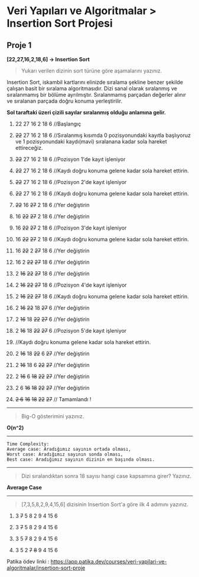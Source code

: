 # Veri Yapıları ve Algoritmalar > Insertion Sort Projesi


## Proje 1

**[22,27,16,2,18,6] -> Insertion Sort**


> Yukarı verilen dizinin sort türüne göre aşamalarını yazınız.

Insertion Sort, iskambil kartlarını elinizde sıralama şekline benzer şekilde çalışan basit bir sıralama algoritmasıdır. Dizi sanal olarak sıralanmış ve sıralanmamış bir bölüme ayrılmıştır. Sıralanmamış parçadan değerler alınır ve sıralanan parçada doğru konuma yerleştirilir.

**Sol taraftaki üzeri çizili sayılar sıralanmış olduğu anlamına gelir.**

1) 22 27 16 2 18 6     //Başlangıç


2) ~~22~~ 27 16 2 18 6 //Sıralanmış kısımda 0 pozisyonundaki kayıtla başlıyoruz ve 1 pozisyonundaki kaydı(mavi) sıralanana kadar sola hareket ettireceğiz.


3) ~~22~~ 27 16 2 18 6 //Pozisyon 1'de kayıt işleniyor


4) ~~22~~ 27 16 2 18 6 //Kaydı doğru konuma gelene kadar sola hareket ettirin.


5) ~~22~~ 27 16 2 18 6 //Pozisyon 2'de kayıt işleniyor


6) ~~22~~ 27 16 2 18 6 //Kaydı doğru konuma gelene kadar sola hareket ettirin.


7) ~~22~~ 16 ~~27~~  2 18 6  //Yer değiştirin


8) 16 ~~22~~  ~~27~~  2 18 6  //Yer değiştirin


9) 16 ~~22~~  ~~27~~  2 18 6 //Pozisyon 3'de kayıt işleniyor


10) 16 ~~22~~  ~~27~~  2 18 6 //Kaydı doğru konuma gelene kadar sola hareket ettirin.


11)  16 ~~22~~  2 ~~27~~   18 6 //Yer değiştirin


12) 16  2 ~~22~~  ~~27~~   18 6 //Yer değiştirin


13)  2 ~~16~~  ~~22~~  ~~27~~   18 6 //Yer değiştirin


14) 2 ~~16~~  ~~22~~  ~~27~~   18 6 //Pozisyon 4'de kayıt işleniyor


15)  2 ~~16~~  ~~22~~  ~~27~~   18 6  //Kaydı doğru konuma gelene kadar sola hareket ettirin.


16) 2 ~~16~~  ~~22~~ 18 ~~27~~ 6 //Yer değiştirin


17) 2 ~~16~~ 18  ~~22~~  ~~27~~  6 //Yer değiştirin


18) 2 ~~16~~ 18  ~~22~~  ~~27~~  6 //Pozisyon 5'de kayıt işleniyor


19)  //Kaydı doğru konuma gelene kadar sola hareket ettirin.


20) 2 ~~16~~ 18  ~~22~~ 6   ~~27~~   //Yer değiştirin


21) 2 ~~16~~ 18  6  ~~22~~    ~~27~~  //Yer değiştirin


22) 2 ~~16~~ 6 ~~18~~    ~~22~~    ~~27~~  //Yer değiştirin


23) 2  6 ~~16~~  ~~18~~    ~~22~~    ~~27~~  //Yer değiştirin


24)  ~~2  6~~ ~~16~~  ~~18~~    ~~22~~    ~~27~~ // Tamamlandı !

---

>Big-O gösterimini yazınız.

**O(n^2)**

---

```
Time Complexity: 
Average case: Aradığımız sayının ortada olması,
Worst case: Aradığımız sayının sonda olması,
Best case: Aradığımız sayının dizinin en başında olması.
```

---
>Dizi sıralandıktan sonra 18 sayısı hangi case kapsamına girer? Yazınız.

**Average Case**

---

>[7,3,5,8,2,9,4,15,6] dizisinin Insertion Sort'a göre ilk 4 adımını yazınız.


1) 3 ~~7~~ 5 8 2 9 4 15 6

2) 3 ~~7~~ 5 8 2 9 4 15 6

3) 3 5 ~~7~~  8 2 9 4 15 6

4) 3 5 2 ~~7~~  ~~8~~ 9 4 15 6


Patika ödev linki : https://app.patika.dev/courses/veri-yapilari-ve-algoritmalar/insertion-sort-proje

